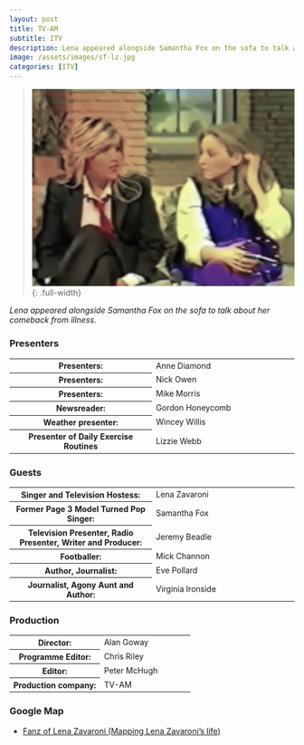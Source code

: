 ```yaml
---
layout: post
title: TV-AM
subtitle: ITV
description: Lena appeared alongside Samantha Fox on the sofa to talk about her comeback from illness.
image: /assets/images/sf-lz.jpg
categories: [ITV]
---
```


> ![](/assets/images/sf-lz.jpg){: .full-width}

<cite>Lena appeared alongside Samantha Fox on the sofa to talk about her comeback from illness.</cite>

### Presenters
<table>
<tr><th style="width:50%;">Presenters:</th><td style="width:50%;">Anne Diamond</td></tr>
<tr><th>Presenters:</th><td>Nick Owen</td></tr>
<tr><th>Presenters:</th><td>Mike Morris</td></tr>
<tr><th>Newsreader:</th><td>Gordon Honeycomb</td></tr>
<tr><th>Weather presenter: </th><td>Wincey Willis</td></tr>
<tr><th>Presenter of Daily Exercise Routines</th><td>Lizzie Webb</td></tr>
</table>

### Guests
<table>
<tr><th style="width:50%;">Singer and Television Hostess:</th><td style="width:50%;">Lena Zavaroni</td></tr>
<tr><th>Former Page 3 Model Turned Pop Singer:</th><td>Samantha Fox</td></tr>
<tr><th>Television Presenter, Radio Presenter, Writer and Producer:</th><td>Jeremy Beadle</td></tr>
<tr><th>Footballer:</th><td>Mick Channon</td></tr>
<tr><th>Author, Journalist:</th><td>Eve Pollard</td></tr>
<tr><th>Journalist, Agony Aunt and Author:</th><td>Virginia Ironside</td></tr>
</table>

### Production
<table>
<tr><th style="width:50%;">Director:</th><td style="width:50%;">Alan Goway</td></tr>
<tr><th>Programme Editor:</th><td>Chris Riley</td></tr>
<tr><th>Editor:</th><td>Peter McHugh</td></tr>
<tr><th>Production company:</th><td>TV-AM</td></tr>
</table>

### Google Map
* [Fanz of Lena Zavaroni (Mapping Lena Zavaroni’s life)](https://www.google.com/maps/d/u/0/viewer?mid=1D1D0ERV_FQMNb9XZzJ-J3yUlK8aI4vhI&ll=51.54137200000003%2C-0.14349210000000312&z=19)

